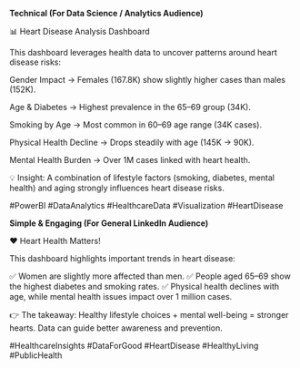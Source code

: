 **Technical (For Data Science / Analytics Audience)**

📊 Heart Disease Analysis Dashboard

This dashboard leverages health data to uncover patterns around heart disease risks:

Gender Impact → Females (167.8K) show slightly higher cases than males (152K).

Age & Diabetes → Highest prevalence in the 65–69 group (34K).

Smoking by Age → Most common in 60–69 age range (34K cases).

Physical Health Decline → Drops steadily with age (145K → 90K).

Mental Health Burden → Over 1M cases linked with heart health.

💡 Insight: A combination of lifestyle factors (smoking, diabetes, mental health) and aging strongly influences heart disease risks.

#PowerBI #DataAnalytics #HealthcareData #Visualization #HeartDisease

**Simple & Engaging (For General LinkedIn Audience)**

❤️ Heart Health Matters!

This dashboard highlights important trends in heart disease:

✅ Women are slightly more affected than men.
✅ People aged 65–69 show the highest diabetes and smoking rates.
✅ Physical health declines with age, while mental health issues impact over 1 million cases.

👉 The takeaway: Healthy lifestyle choices + mental well-being = stronger hearts.
Data can guide better awareness and prevention.

#HealthcareInsights #DataForGood #HeartDisease #HealthyLiving #PublicHealth
